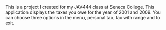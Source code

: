 This is a project I created for my JAV444 class at Seneca College. This application displays the taxes you owe for the year of 2001 and 2009.
You can choose three options in the menu, personal tax, tax with range and to exit.

